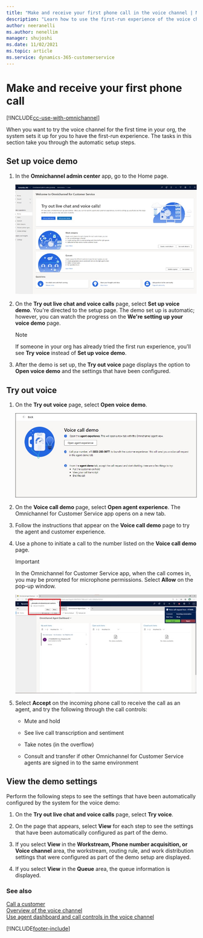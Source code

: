 ```yaml
---
title: "Make and receive your first phone call in the voice channel | MicrosoftDocs"
description: "Learn how to use the first-run experience of the voice channel in Omnichannel for Customer Service."
author: neeranelli
ms.author: nenellim
manager: shujoshi
ms.date: 11/02/2021
ms.topic: article
ms.service: dynamics-365-customerservice
---
```



# Make and receive your first phone call

[!INCLUDE[cc-use-with-omnichannel](../includes/cc-use-with-omnichannel.md)]

When you want to try the voice channel for the first time in your org, the system sets it up for you to have the first-run experience. The tasks in this section take you through the automatic setup steps.


## Set up voice demo

1. In the **Omnichannel admin center** app, go to the Home page.

    ![Omnichannel admin center home page.](media/image9.png "Omnichannel admin center home page.")

1. On the **Try out live chat and voice calls** page, select **Set up voice demo**. You're directed to the setup page. The demo set up is automatic; however, you can watch the progress on the **We're setting up your voice demo** page.

    > [!Note]
    > If someone in your org has already tried the first run experience, you'll see **Try voice** instead of **Set up voice demo**.


1.  After the demo is set up, the **Try out voice** page displays the option to **Open voice demo** and the settings that have been configured.


## Try out voice

1. On the **Try out voice** page, select **Open voice demo**.

    ![Voice call demo.](media/image12.png)

1. On the **Voice call demo** page, select **Open agent experience**. The Omnichannel for Customer Service app opens on a new tab.

2. Follow the instructions that appear on the **Voice call demo** page to try the agent and customer experience.

3. Use a phone to initiate a call to the number listed on the **Voice call demo** page.

    > [!IMPORTANT]
    > In the Omnichannel for Customer Service app, when the call comes in, you may be prompted for microphone permissions. Select **Allow** on the pop-up window.

    ![Allow browser to use microphone.](media/image13.png)

1. Select **Accept** on the incoming phone call to receive the call as an agent, and try the following through the call controls:

    - Mute and hold

    - See live call transcription and sentiment

    - Take notes (in the overflow)

    - Consult and transfer if other Omnichannel for Customer Service agents are signed in to the same environment

## View the demo settings

Perform the following steps to see the settings that have been automatically configured by the system for the voice demo:

1. On the **Try out live chat and voice calls** page, select **Try voice**.

2. On the page that appears, select **View** for each step to see the settings that have been automatically configured as part of the demo.

3. If you select **View** in the **Workstream, Phone number acquisition, or Voice channel** area, the workstream, routing rule, and work distribution settings that were configured as part of the demo setup are displayed.

4. If you select **View** in the **Queue** area, the queue information is displayed.


### See also

[Call a customer](voice-channel-call-customer.md)  
[Overview of the voice channel](voice-channel.md)  
[Use agent dashboard and call controls in the voice channel](voice-channel-agent-experience.md)  


[!INCLUDE[footer-include](../includes/footer-banner.md)]

